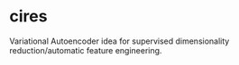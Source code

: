 # cires
Variational Autoencoder idea for supervised dimensionality reduction/automatic feature engineering.
